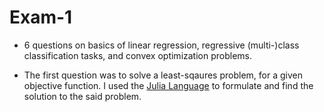 # Exam-1
 
- 6 questions on basics of linear regression, regressive (multi-)class classification tasks, and convex optimization problems.

- The first question was to solve a least-sqaures problem, for a given objective function. I used the [Julia Language](https://julialang.org/) to formulate and find the solution to the said problem.